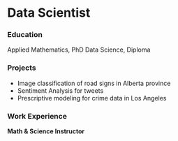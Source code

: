 # Data Scientist

### Education
Applied Mathematics, PhD
Data Science, Diploma

### Projects
- Image classification of road signs in Alberta province
- Sentiment Analysis for tweets
- Prescriptive modeling for crime data in Los Angeles

### Work Experience
**Math & Science Instructor**
